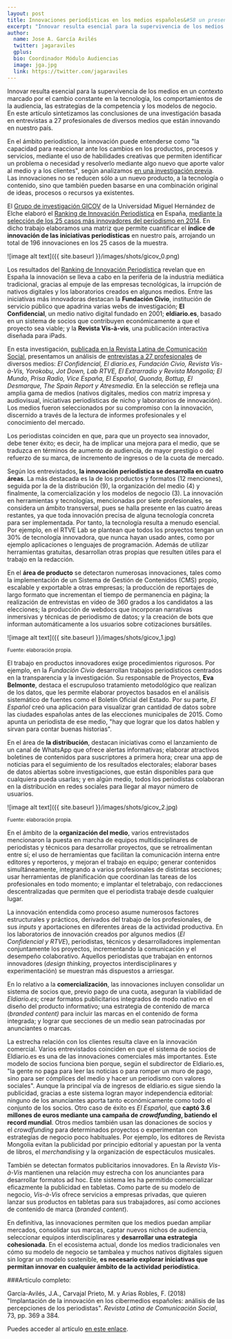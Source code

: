```yaml
---
layout: post
title: Innovaciones periodísticas en los medios españoles&#58 un presente prometedor
excerpt: "Innovar resulta esencial para la supervivencia de los medios en un contexto marcado por el cambio constante en la tecnología, los comportamientos de la audiencia, las estrategias de la competencia y los modelos de negocio. En este artículo sintetizamos las conclusiones de una investigación basada en entrevistas a 27 profesionales de diversos medios que están innovando en nuestro país."
author:
  name: Jose A. García Avilés
  twitter: jagaraviles
  gplus:  
  bio: Coordinador Módulo Audiencias
  image: jga.jpg
  link: https://twitter.com/jagaraviles
---
```

Innovar resulta esencial para la supervivencia de los medios en un contexto marcado por el cambio constante en la tecnología, los comportamientos de la audiencia, las estrategias de la competencia y los modelos de negocio. En este artículo sintetizamos las conclusiones de una investigación basada en entrevistas a 27 profesionales de diversos medios que están innovando en nuestro país.

En el ámbito periodístico, la innovación puede entenderse como "la capacidad para reaccionar ante los cambios en los productos, procesos y servicios, mediante el uso de habilidades creativas que permiten identificar un problema o necesidad y resolverlo mediante algo nuevo que aporte valor al medio y a los clientes", según analizamos [en una investigación previa](https://www.tandfonline.com/doi/abs/10.1080/1461670X.2016.1161496?journalCode=rjos20). Las innovaciones no se reducen sólo a un nuevo producto, a la tecnología o contenido, sino que también pueden basarse en una combinación original de ideas, procesos o recursos ya existentes.

El [Grupo de investigación GICOV](http://gicov.umh.es) de la Universidad Miguel Hernández de Elche elaboró el [Ranking de Innovación Periodística](http://mip.umh.es/ranking/) en España, [mediante la selección de los 25 casos más innovadores del periodismo en 2014](http://www.elprofesionaldelainformacion.com/contenidos/2015/may/03.pdf). En dicho trabajo elaboramos una matriz que permite cuantificar el **índice de innovación de las iniciativas periodísticas** en nuestro país, arrojando un total de 196 innovaciones en los 25 casos de la muestra. 

![image alt text]({{ site.baseurl }}/images/shots/gicov_0.png)

Los resultados del [Ranking de Innovación Periodística](http://mip.umh.es/ranking/) revelan que en España la innovación se lleva a cabo en la periferia de la industria mediática tradicional, gracias al empuje de las empresas tecnológicas, la irrupción de nativos digitales y los laboratorios creados en algunos medios. Entre las iniciativas más innovadoras destacan la **Fundación Civio**, institución de servicio público que apadrina varias webs de investigación; **El Confidencial**, un medio nativo digital fundado en 2001; **eldiario.es**, basado en un sistema de socios que contribuyen económicamente a que el proyecto sea viable; y la **Revista Vis-à-vis**, una publicación interactiva diseñada para iPads.

En esta investigación, [publicada en la Revista Latina de Comunicación Social](http://www.revistalatinacs.org/073paper/1260/19es.html), presentamos un análisis de [entrevistas a 27 profesionales](http://mip.umh.es/blog/2016/10/26/manual-libro-como-innovar-periodismo) de diversos medios: *El Confidencial, El diario.es, Fundación Civio, Revista Vis-à-Vis, Yorokobu, Jot Down, Lab RTVE, El Extrarradio y Revista Mongolia; El Mundo, Prisa Radio, Vice España, El Español, Quonda, Bottup, El Desmarque, The Spain Report y Atresmedia.* En la selección se refleja una amplia gama de medios (nativos digitales, medios con matriz impresa y audiovisual, iniciativas periodísticas de nicho y laboratorios de innovación). Los medios fueron seleccionados por su compromiso con la innovación, discernido a través de la lectura de informes profesionales y el conocimiento del mercado.

Los periodistas coinciden en que, para que un proyecto sea innovador, debe tener éxito; es decir, ha de implicar una mejora para el medio, que se traduzca en términos de aumento de audiencia, de mayor prestigio o del refuerzo de su marca, de incremento de ingresos o de la cuota de mercado.

Según los entrevistados, **la innovación periodística se desarrolla en cuatro áreas**. La más destacada es la de los productos y formatos (12 menciones), seguida por la de la distribución (9), la organización del medio (4) y finalmente, la comercialización y los modelos de negocio (3). La innovación en herramientas y tecnologías, mencionadas por siete profesionales, se considera un ámbito transversal, pues se halla presente en las cuatro áreas restantes, ya que toda innovación precisa de alguna tecnología concreta para ser implementada. Por tanto, la tecnología resulta a menudo esencial. Por ejemplo, en el RTVE Lab se plantean que todos los proyectos tengan un 30% de tecnología innovadora, que nunca hayan usado antes, como por ejemplo aplicaciones o lenguajes de programación. Además de utilizar herramientas gratuitas, desarrollan otras propias que resulten útiles para el trabajo en la redacción.

En el **área de producto** se detectaron numerosas innovaciones, tales como la implementación de un Sistema de Gestión de Contenidos (CMS) propio, escalable y exportable a otras empresas; la producción de reportajes de largo formato que incrementan el tiempo de permanencia en página; la realización de entrevistas en vídeo de 360 grados a los candidatos a las elecciones; la producción de webdocs que incorporan narrativas inmersivas y técnicas de periodismo de datos; y la creación de bots que informan automáticamente a los usuarios sobre cotizaciones bursátiles.

![image alt text]({{ site.baseurl }}/images/shots/gicov_1.jpg)

<sup>Fuente: elaboración propia.

El trabajo en productos innovadores exige procedimientos rigurosos. Por ejemplo, en la *Fundación Civio* desarrollan trabajos periodísticos centrados en la transparencia y la investigación. Su responsable de Proyectos, **Eva Belmonte**, destaca el escrupuloso tratamiento metodológico que realizan de los datos, que les permite elaborar proyectos basados en el análisis sistemático de fuentes como el Boletín Oficial del Estado. Por su parte, *El Español* creó una aplicación para visualizar gran cantidad de datos sobre las ciudades españolas antes de las elecciones municipales de 2015. Como apunta un periodista de ese medio, "hay que lograr que los datos hablen y sirvan para contar buenas historias".

En el área de **la distribución**, destacan iniciativas como el lanzamiento de un canal de WhatsApp que ofrece alertas informativas; elaborar atractivos boletines de contenidos para suscriptores a primera hora; crear una app de noticias para el seguimiento de los resultados electorales; elaborar bases de datos abiertas sobre investigaciones, que están disponibles para que cualquiera pueda usarlas; y en algún medio, todos los periodistas colaboran en la distribución en redes sociales para llegar al mayor número de usuarios.

![image alt text]({{ site.baseurl }}/images/shots/gicov_2.jpg)

<sup>Fuente: elaboración propia.

En el ámbito de la **organización del medio**, varios entrevistados mencionaron la puesta en marcha de equipos multidisciplinares de periodistas y técnicos para desarrollar proyectos, que se retroalimentan entre sí; el uso de herramientas que facilitan la comunicación interna entre editores y reporteros, y mejoran el trabajo en equipo; generar contenidos simultáneamente, integrando a varios profesionales de distintas secciones; usar herramientas de planificación que coordinan las tareas de los profesionales en todo momento; e implantar el teletrabajo, con redacciones descentralizadas que permiten que el periodista trabaje desde cualquier lugar.

La innovación entendida como proceso asume numerosos factores estructurales y prácticos, derivados del trabajo de los profesionales, de sus *inputs* y aportaciones en diferentes áreas de la actividad productiva. En los laboratorios de innovación creados por algunos medios (*El Confidencial y RTVE*), periodistas, técnicos y desarrolladores implementan conjuntamente los proyectos, incrementando la comunicación y el desempeño colaborativo. Aquellos periodistas que trabajan en entornos innovadores (*design thinking*, proyectos interdisciplinares y experimentación) se muestran más dispuestos a arriesgar.

En lo relativo a la **comercialización**, las innovaciones incluyen consolidar un sistema de socios que, previo pago de una cuota, aseguran la viabilidad de *Eldiario.es*; crear formatos publicitarios integrados de modo nativo en el diseño del producto informativo; una estrategia de contenido de marca (*branded content)* para incluir las marcas en el contenido de forma integrada; y lograr que secciones de un medio sean patrocinadas por anunciantes o marcas.

La estrecha relación con los clientes resulta clave en la innovación comercial. Varios entrevistados coinciden en que el sistema de socios de Eldiario.es es una de las innovaciones comerciales más importantes. Este modelo de socios funciona bien porque, según el subdirector de Eldiario.es, "la gente no paga para leer las noticias o para romper un muro de pago, sino para ser cómplices del medio y hacer un periodismo con valores sociales". Aunque la principal vía de ingresos de eldiario.es sigue siendo la publicidad, gracias a este sistema logran mayor independencia editorial: ninguno de los anunciantes aporta tanto económicamente como todo el conjunto de los socios. Otro caso de éxito es *El Español*, que **captó 3.6 millones de euros mediante una campaña de _crowdfunding_, batiendo el record mundial**. Otros medios también usan las donaciones de socios y el *crowdfunding* para determinados proyectos o experimentan con estrategias de negocio poco habituales. Por ejemplo, los editores de Revista Mongolia evitan la publicidad por principio editorial y apuestan por la venta de libros, el *merchandising* y la organización de espectáculos musicales.

También se detectan formatos publicitarios innovadores. En la *Revista Vis-à-Vis* mantienen una relación muy estrecha con los anunciantes para desarrollar formatos ad hoc. Este sistema les ha permitido comercializar eficazmente la publicidad en tabletas. Como parte de su modelo de negocio, *Vis-à-Vis* ofrece servicios a empresas privadas, que quieren lanzar sus productos en tabletas para sus trabajadores, así como acciones de contenido de marca (*branded content*).

En definitiva, las innovaciones permiten que los medios puedan ampliar mercados, consolidar sus marcas, captar nuevos nichos de audiencia, seleccionar equipos interdisciplinares y **desarrollar una estrategia cohesionada**. En el ecosistema actual, donde los medios tradicionales ven cómo su modelo de negocio se tambalea y muchos nativos digitales siguen sin lograr un modelo sostenible, **es necesario explorar iniciativas que permitan innovar en cualquier ámbito de la actividad periodística**.

###Artículo completo:

García-Avilés, J.A., Carvajal Prieto, M. y Arias Robles, F. (2018) "Implantación de la innovación en los cibermedios españoles: análisis de las percepciones de los periodistas". *Revista Latina de Comunicación Social*, 73, pp. 369 a 384. 

Puedes acceder al artículo [en este enlace](http://www.revistalatinacs.org/073paper/1260/19es.html).